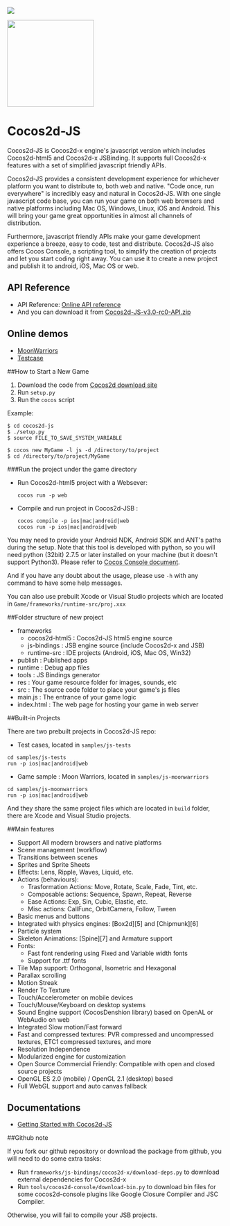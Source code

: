 ![](https://travis-ci.org/cocos2d/cocos2d-js.svg?branch=master)

<img src="http://www.cocos2d-x.org/attachments/1508/2dh5-logo.png" width=200>

Cocos2d-JS
===========

Cocos2d-JS is Cocos2d-x engine's javascript version which includes Cocos2d-html5 and Cocos2d-x JSBinding. It supports full Cocos2d-x features with a set of simplified javascript friendly APIs.

Cocos2d-JS provides a consistent development experience for whichever platform you want to distribute to, both web and native. "Code once, run everywhere" is incredibly easy and natural in Cocos2d-JS. With one single javascript code base, you can run your game on both web browsers and native platforms including Mac OS, Windows, Linux, iOS and Android. This will bring your game great opportunities in almost all channels of distribution.

Furthermore, javascript friendly APIs make your game development experience a breeze, easy to code, test and distribute. Cocos2d-JS also offers Cocos Console, a scripting tool, to simplify the creation of projects and let you start coding right away. You can use it to create a new project and publish it to android, iOS, Mac OS or web.

## API Reference

- API Reference: [Online API reference](http://www.cocos2d-x.org/reference/html5-js/V3.0rc0/index.html)
- And you can download it from
[Cocos2d-JS-v3.0-rc0-API.zip](http://www.cocos2d-x.org/filedown/Cocos2d-JS-v3.0-rc0-API.zip)

## Online demos
- [MoonWarriors](http://www.cocos2d-x.org/MoonWarriors/index.html)
- [Testcase](http://www.cocos2d-x.org/js-tests/)


##How to Start a New Game

1. Download the code from [Cocos2d download site](http://www.cocos2d-x.org/download)
2. Run `setup.py`
3. Run the `cocos` script

Example:

    $ cd cocos2d-js
    $ ./setup.py
    $ source FILE_TO_SAVE_SYSTEM_VARIABLE

    $ cocos new MyGame -l js -d /directory/to/project
    $ cd /directory/to/project/MyGame

###Run the project under the game directory

* Run Cocos2d-html5 project with a Websever:

	```
	cocos run -p web
	```

* Compile and run project in Cocos2d-JSB :

	```
	cocos compile -p ios|mac|android|web
	cocos run -p ios|mac|android|web
	```

You may need to provide your Android NDK, Android SDK and ANT's paths during the setup. Note that this tool is developed with python, so you will need python (32bit) 2.7.5 or later installed on your machine (but it doesn't support Python3). Please refer to [Cocos Console document](http://www.cocos2d-x.org/docs/manual/framework/html5/v2/cocos-console/en).

And if you have any doubt about the usage, please use `-h` with any command to have some help messages.

You can also use prebuilt Xcode or Visual Studio projects which are located in `Game/frameworks/runtime-src/proj.xxx`

##Folder structure of new project

- frameworks
    - cocos2d-html5     : Cocos2d-JS html5 engine source
    - js-bindings       : JSB engine source (include Cocos2d-x and JSB)
    - runtime-src       : IDE projects (Android, iOS, Mac OS, Win32)
- publish               : Published apps
- runtime               : Debug app files
- tools                 : JS Bindings generator
- res                   : Your game resource folder for images, sounds, etc
- src                   : The source code folder to place your game's js files
- main.js               : The entrance of your game logic
- index.html            : The web page for hosting your game in web server

##Built-in Projects

There are two prebuilt projects in Cocos2d-JS repo:

- Test cases, located in `samples/js-tests`

 ```
 cd samples/js-tests
 run -p ios|mac|android|web
 ```
- Game sample : Moon Warriors, located in `samples/js-moonwarriors`

```
cd samples/js-moonwarriors
run -p ios|mac|android|web
```
And they share the same project files which are located in `build` folder, there are Xcode and Visual Studio projects.

##Main features

   * Support All modern browsers and native platforms
   * Scene management (workflow)
   * Transitions between scenes
   * Sprites and Sprite Sheets
   * Effects: Lens, Ripple, Waves, Liquid, etc.
   * Actions (behaviours):
     * Trasformation Actions: Move, Rotate, Scale, Fade, Tint, etc.
     * Composable actions: Sequence, Spawn, Repeat, Reverse
     * Ease Actions: Exp, Sin, Cubic, Elastic, etc.
     * Misc actions: CallFunc, OrbitCamera, Follow, Tween
   * Basic menus and buttons
   * Integrated with physics engines: [Box2d][5] and [Chipmunk][6]
   * Particle system
   * Skeleton Animations: [Spine][7] and Armature support
   * Fonts:
     * Fast font rendering using Fixed and Variable width fonts
     * Support for .ttf fonts
   * Tile Map support: Orthogonal, Isometric and Hexagonal
   * Parallax scrolling
   * Motion Streak
   * Render To Texture
   * Touch/Accelerometer on mobile devices
   * Touch/Mouse/Keyboard on desktop systems
   * Sound Engine support (CocosDenshion library) based on OpenAL or WebAudio on web
   * Integrated Slow motion/Fast forward
   * Fast and compressed textures: PVR compressed and uncompressed textures, ETC1 compressed textures, and more
   * Resolution Independence
   * Modularized engine for customization
   * Open Source Commercial Friendly: Compatible with open and closed source projects
   * OpenGL ES 2.0 (mobile) / OpenGL 2.1 (desktop) based
   * Full WebGL support and auto canvas fallback

## Documentations

- [Getting Started with Cocos2d-JS](http://www.cocos2d-x.org/docs/manual/framework/html5/en)

##Github note

If you fork our github repository or download the package from github, you will need to do some extra tasks:

- Run `frameworks/js-bindings/cocos2d-x/download-deps.py` to download external dependencies for Cocos2d-x
- Run `tools/cocos2d-console/download-bin.py` to download bin files for some cocos2d-console plugins like Google Closure Compiler and JSC Compiler.

Otherwise, you will fail to compile your JSB projects.
